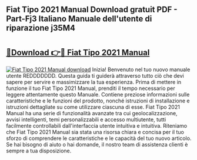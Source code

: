 ## Fiat Tipo 2021 Manual Download gratuit PDF - Part-Fj3 Italiano Manuale dell'utente di riparazione j35M4

# <h2><a href="http://dffijt.blite.top/?on=Fiat+Tipo+2021+Manual">🔗Download 👉🔴 Fiat Tipo 2021 Manual</a></h2>

[![Fiat Tipo 2021 Manual download](https://i.imgur.com/lujVjoI.png)](http://dffijt.blite.top/?on=Fiat+Tipo+2021+Manual)
Inizia! Benvenuto nel tuo nuovo manuale utente REDDDDDDD. Questa guida ti guiderà attraverso tutto ciò che devi sapere per servire e massimizzare la tua esperienza. Prima di mettere in funzione il tuo Fiat Tipo 2021 Manual, prenditi il tempo necessario per leggere attentamente questo Manuale. Contiene preziose informazioni sulle caratteristiche e le funzioni del prodotto, nonché istruzioni di installazione e istruzioni dettagliate su come utilizzare ciascuna di esse. Fiat Tipo 2021 Manual ha una serie di funzionalità avanzate tra cui geolocalizzazione, avvisi intelligenti, temi personalizzabili e accesso multiutente, tutti facilmente controllabili dall'interfaccia utente intuitiva e intuitiva. Riteniamo che Fiat Tipo 2021 Manual sia stata una risorsa chiara e concisa per il tuo sforzo di comprendere le caratteristiche e le capacità del tuo nuovo articolo. Se hai bisogno di aiuto o hai domande, il nostro team di assistenza clienti è sempre a tua disposizione.
